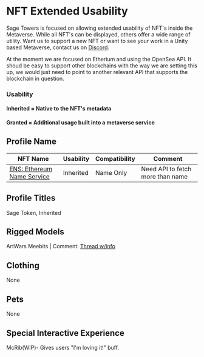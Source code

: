 
# NFT Extended Usability

Sage Towers is focused on allowing extended usability of NFT's inside the Metaverse. While all NFT's can be displayed, others offer a wide range of utility. Want us to support a new NFT or want to see your work in a Unity based Metaverse, contact us on [Discord](https://sagetowers.com).

At the moment we are focused on Etherium and using the OpenSea API. It shoud be easy to support other blockchains with the way we are setting this up, we would just need to point to another relevant API that supports the blockchain in question.

### Usability
#### Inherited = Native to the NFT's metadata
#### Granted = Additional usage built into a metaverse service 


## Profile Name
NFT Name | Usability | Compatibility  | Comment
------------ | ------------- | ------------ | ------------ 
[ENS: Ethereum Name Service](https://opensea.io/collection/ens) | Inherited | Name Only | Need API to fetch more than name
## Profile Titles
Sage Token, Inherited


## Rigged Models
ArtWars
Meebits | Comment: [Thread w/info](https://twitter.com/dankvr/status/1455909248035082242)

## Clothing 
None

## Pets 
None

## Special Interactive Experience
McRib(WIP)- Gives users "I'm loving it!" buff.

